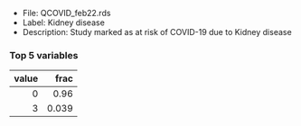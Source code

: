 

* File: QCOVID_feb22.rds
* Label: Kidney disease
* Description: Study marked as at risk of COVID-19 due to Kidney disease

### Top 5 variables
|   value |   frac |
|--------:|-------:|
|       0 |  0.96  |
|       3 |  0.039 |
        
